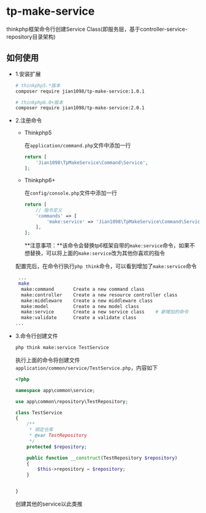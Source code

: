 # tp-make-service
thinkphp框架命令行创建Service Class(即服务层，基于controller-service-repository目录架构)



## 如何使用

- 1.安装扩展

  ```bash
  # thinkphp5.*版本
  composer require jian1098/tp-make-service:1.0.1
  
  # thinkphp6.0+版本
  composer require jian1098/tp-make-service:2.0.1
  ```

  

- 2.注册命令

  - Thinkphp5

    在`application/command.php`文件中添加一行

    ```php
    return [
        'Jian1098\TpMakeService\Command\Service',
    ];
    ```

  - Thinkphp6+

    在`config/console.php`文件中添加一行

    ```php
    return [
        // 指令定义
        'commands' => [
            'make:service' => 'Jian1098\TpMakeService\Command\Service',
        ],
    ];
    ```

    **注意事项：**该命令会替换tp6框架自带的`make:service`命令，如果不想替换，可以将上面的`make:service`改为其他你喜欢的指令

  配置完后，在命令行执行`php think`命令，可以看到增加了`make:service`命令

  ```bash
   ...
   make
    make:command       Create a new command class
    make:controller    Create a new resource controller class
    make:middleware    Create a new middleware class
    make:model         Create a new model class
    make:service       Create a new service class    # 新增加的命令
    make:validate      Create a validate class
  ...
  ```

  

- 3.命令行创建文件

  ```bash
  php think make:service TestService
  ```

  执行上面的命令将创建文件`application/common/service/TestService.php`，内容如下

  ```php
  <?php
  
  namespace app\common\service;
  
  use app\common\repository\TestRepository;
  
  class TestService
  {
      /**
       * 绑定仓库
       * @var TestRepository
       */
      protected $repository;
  
      public function __construct(TestRepository $repository)
      {
          $this->repository = $repository;
      }
  
  
  }
  ```

  创建其他的service以此类推